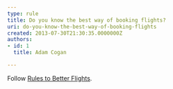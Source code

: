 ```yaml
---
type: rule
title: Do you know the best way of booking flights?
uri: do-you-know-the-best-way-of-booking-flights
created: 2013-07-30T21:30:35.0000000Z
authors:
- id: 1
  title: Adam Cogan

---
```


 
Follow [Rules to Better Flights](http&#58;//www.ssw.com.au/ssw/standards/Rules/RulesToBookingBetterFlights.aspx).​
 
